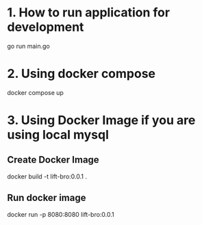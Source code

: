 # 1. How to run application for development

go run main.go

# 2. Using docker compose

docker compose up

# 3. Using Docker Image if you are using local mysql

## Create Docker Image

docker build -t lift-bro:0.0.1 .

## Run docker image

docker run -p 8080:8080 lift-bro:0.0.1
